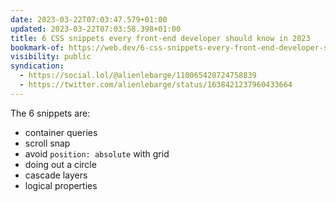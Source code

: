 ```yaml
---
date: 2023-03-22T07:03:47.579+01:00
updated: 2023-03-22T07:03:58.398+01:00
title: 6 CSS snippets every front-end developer should know in 2023
bookmark-of: https://web.dev/6-css-snippets-every-front-end-developer-should-know-in-2023/
visibility: public
syndication:
  - https://social.lol/@alienlebarge/110065420724758839
  - https://twitter.com/alienlebarge/status/1638421237960433664
---
```

The 6 snippets are:
- container queries
- scroll snap
- avoid `position: absolute` with grid
- doing out a circle
- cascade layers
- logical properties
